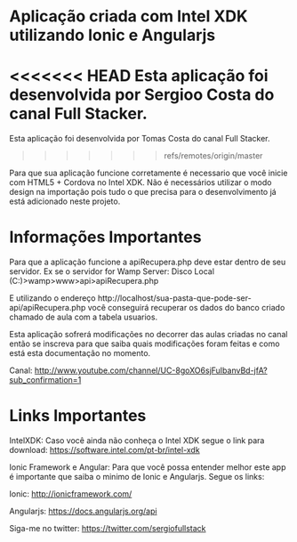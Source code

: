 Aplicação criada com Intel XDK utilizando Ionic e Angularjs
=====================================================================

<<<<<<< HEAD
Esta aplicação foi desenvolvida por Sergioo Costa do canal Full Stacker. 
=======
Esta aplicação foi desenvolvida por Tomas Costa do canal Full Stacker. 
>>>>>>> refs/remotes/origin/master

Para que sua aplicação funcione corretamente é necessario que você inicie com
HTML5 + Cordova no Intel XDK. 
Não é necessários utilizar o modo design na importação pois tudo o que precisa
para o desenvolvimento já está adicionado neste projeto.


Informações Importantes
=====================================================================

Para que a aplicação funcione a apiRecupera.php deve estar dentro de seu servidor.
Ex se o servidor for Wamp Server: Disco Local (C:)>wamp>www>api>apiRecupera.php

E utilizando o endereço http://localhost/sua-pasta-que-pode-ser-api/apiRecupera.php 
você conseguirá recuperar os dados do banco criado chamado de aula com a tabela
usuarios.

Esta aplicação sofrerá modificações no decorrer das aulas criadas no canal então
se inscreva para que saiba quais modificações foram feitas e como está esta documentação
no momento.

Canal: <http://www.youtube.com/channel/UC-8goXO6sjFuIbanvBd-jfA?sub_confirmation=1>

Links Importantes
=====================================================================

IntelXDK:
Caso você ainda não conheça o Intel XDK segue o link para download:
<https://software.intel.com/pt-br/intel-xdk>

Ionic Framework e Angular:
Para que você possa entender melhor este app é importante que saiba o minimo de 
Ionic e Angularjs. Segue os links:

Ionic: http://ionicframework.com/

Angularjs: https://docs.angularjs.org/api

Siga-me no twitter: https://twitter.com/sergiofullstack
